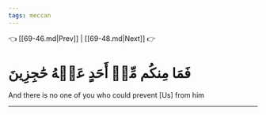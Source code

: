 ```yaml
---
tags: meccan
---
```


👈 [[69-46.md|Prev]] | [[69-48.md|Next]] 👉

# فَمَا مِنكُم مِّنۡ أَحَدٍ عَنۡهُ حَٰجِزِينَ

And there is no one of you who could prevent [Us] from him

---

